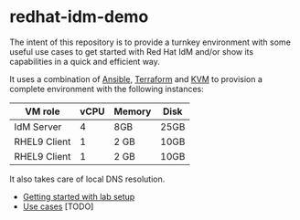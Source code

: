 # redhat-idm-demo

The intent of this repository is to provide a turnkey environment with some useful use cases to get started with Red Hat IdM and/or show its capabilities in a quick and efficient way.

It uses a combination of [Ansible](https://www.ansible.com/), [Terraform](https://www.terraform.io/) and [KVM](https://www.linux-kvm.org/) to provision a complete environment with the following instances:

| VM role | vCPU | Memory | Disk | 
| - | - | - | - |
| IdM Server | 4 | 8GB | 25GB | 
| RHEL9 Client | 1 | 2 GB | 10GB | 
| RHEL9 Client | 1 | 2 GB | 10GB | 

It also takes care of local DNS resolution.


- [Getting started with lab setup](./lab-setup/)
- [Use cases](./use-cases/) [TODO] 
